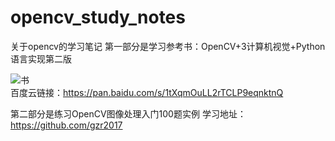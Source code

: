 # opencv_study_notes
关于opencv的学习笔记
第一部分是学习参考书：OpenCV+3计算机视觉+Python语言实现第二版

![书](https://github.com/Shannon33/opencv_study_notes/blob/master/images/book.png)  
百度云链接：https://pan.baidu.com/s/1tXqmOuLL2rTCLP9eqnktnQ  
  

第二部分是练习OpenCV图像处理入门100题实例 
学习地址：https://github.com/gzr2017
